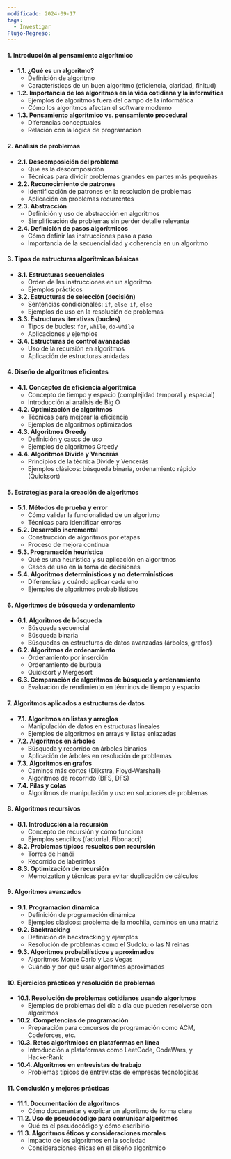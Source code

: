 ```yaml
---
modificado: 2024-09-17
tags:
  - Investigar
Flujo-Regreso:
---
```

#### **1. Introducción al pensamiento algorítmico**

- **1.1. ¿Qué es un algoritmo?**
    - Definición de algoritmo
    - Características de un buen algoritmo (eficiencia, claridad, finitud)
- **1.2. Importancia de los algoritmos en la vida cotidiana y la informática**
    - Ejemplos de algoritmos fuera del campo de la informática
    - Cómo los algoritmos afectan el software moderno
- **1.3. Pensamiento algorítmico vs. pensamiento procedural**
    - Diferencias conceptuales
    - Relación con la lógica de programación

#### **2. Análisis de problemas**

- **2.1. Descomposición del problema**
    - Qué es la descomposición
    - Técnicas para dividir problemas grandes en partes más pequeñas
- **2.2. Reconocimiento de patrones**
    - Identificación de patrones en la resolución de problemas
    - Aplicación en problemas recurrentes
- **2.3. Abstracción**
    - Definición y uso de abstracción en algoritmos
    - Simplificación de problemas sin perder detalle relevante
- **2.4. Definición de pasos algorítmicos**
    - Cómo definir las instrucciones paso a paso
    - Importancia de la secuencialidad y coherencia en un algoritmo

#### **3. Tipos de estructuras algorítmicas básicas**

- **3.1. Estructuras secuenciales**
    - Orden de las instrucciones en un algoritmo
    - Ejemplos prácticos
- **3.2. Estructuras de selección (decisión)**
    - Sentencias condicionales: `if`, `else if`, `else`
    - Ejemplos de uso en la resolución de problemas
- **3.3. Estructuras iterativas (bucles)**
    - Tipos de bucles: `for`, `while`, `do-while`
    - Aplicaciones y ejemplos
- **3.4. Estructuras de control avanzadas**
    - Uso de la recursión en algoritmos
    - Aplicación de estructuras anidadas

#### **4. Diseño de algoritmos eficientes**

- **4.1. Conceptos de eficiencia algorítmica**
    - Concepto de tiempo y espacio (complejidad temporal y espacial)
    - Introducción al análisis de Big O
- **4.2. Optimización de algoritmos**
    - Técnicas para mejorar la eficiencia
    - Ejemplos de algoritmos optimizados
- **4.3. Algoritmos Greedy**
    - Definición y casos de uso
    - Ejemplos de algoritmos Greedy
- **4.4. Algoritmos Divide y Vencerás**
    - Principios de la técnica Divide y Vencerás
    - Ejemplos clásicos: búsqueda binaria, ordenamiento rápido (Quicksort)

#### **5. Estrategias para la creación de algoritmos**

- **5.1. Métodos de prueba y error**
    - Cómo validar la funcionalidad de un algoritmo
    - Técnicas para identificar errores
- **5.2. Desarrollo incremental**
    - Construcción de algoritmos por etapas
    - Proceso de mejora continua
- **5.3. Programación heurística**
    - Qué es una heurística y su aplicación en algoritmos
    - Casos de uso en la toma de decisiones
- **5.4. Algoritmos determinísticos y no determinísticos**
    - Diferencias y cuándo aplicar cada uno
    - Ejemplos de algoritmos probabilísticos

#### **6. Algoritmos de búsqueda y ordenamiento**

- **6.1. Algoritmos de búsqueda**
    - Búsqueda secuencial
    - Búsqueda binaria
    - Búsquedas en estructuras de datos avanzadas (árboles, grafos)
- **6.2. Algoritmos de ordenamiento**
    - Ordenamiento por inserción
    - Ordenamiento de burbuja
    - Quicksort y Mergesort
- **6.3. Comparación de algoritmos de búsqueda y ordenamiento**
    - Evaluación de rendimiento en términos de tiempo y espacio

#### **7. Algoritmos aplicados a estructuras de datos**

- **7.1. Algoritmos en listas y arreglos**
    - Manipulación de datos en estructuras lineales
    - Ejemplos de algoritmos en arrays y listas enlazadas
- **7.2. Algoritmos en árboles**
    - Búsqueda y recorrido en árboles binarios
    - Aplicación de árboles en resolución de problemas
- **7.3. Algoritmos en grafos**
    - Caminos más cortos (Dijkstra, Floyd-Warshall)
    - Algoritmos de recorrido (BFS, DFS)
- **7.4. Pilas y colas**
    - Algoritmos de manipulación y uso en soluciones de problemas

#### **8. Algoritmos recursivos**

- **8.1. Introducción a la recursión**
    - Concepto de recursión y cómo funciona
    - Ejemplos sencillos (factorial, Fibonacci)
- **8.2. Problemas típicos resueltos con recursión**
    - Torres de Hanói
    - Recorrido de laberintos
- **8.3. Optimización de recursión**
    - Memoization y técnicas para evitar duplicación de cálculos

#### **9. Algoritmos avanzados**

- **9.1. Programación dinámica**
    - Definición de programación dinámica
    - Ejemplos clásicos: problema de la mochila, caminos en una matriz
- **9.2. Backtracking**
    - Definición de backtracking y ejemplos
    - Resolución de problemas como el Sudoku o las N reinas
- **9.3. Algoritmos probabilísticos y aproximados**
    - Algoritmos Monte Carlo y Las Vegas
    - Cuándo y por qué usar algoritmos aproximados

#### **10. Ejercicios prácticos y resolución de problemas**

- **10.1. Resolución de problemas cotidianos usando algoritmos**
    - Ejemplos de problemas del día a día que pueden resolverse con algoritmos
- **10.2. Competencias de programación**
    - Preparación para concursos de programación como ACM, Codeforces, etc.
- **10.3. Retos algorítmicos en plataformas en línea**
    - Introducción a plataformas como LeetCode, CodeWars, y HackerRank
- **10.4. Algoritmos en entrevistas de trabajo**
    - Problemas típicos de entrevistas de empresas tecnológicas

#### **11. Conclusión y mejores prácticas**

- **11.1. Documentación de algoritmos**
    - Cómo documentar y explicar un algoritmo de forma clara
- **11.2. Uso de pseudocódigo para comunicar algoritmos**
    - Qué es el pseudocódigo y cómo escribirlo
- **11.3. Algoritmos éticos y consideraciones morales**
    - Impacto de los algoritmos en la sociedad
    - Consideraciones éticas en el diseño algorítmico



